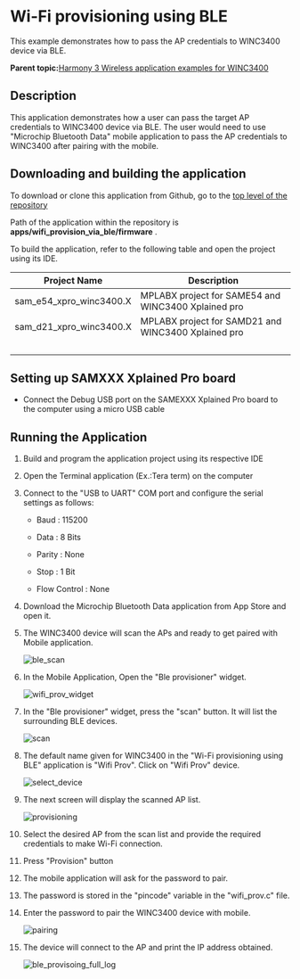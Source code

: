 # Wi-Fi provisioning using BLE

This example demonstrates how to pass the AP credentials to WINC3400 device via BLE.

**Parent topic:**[Harmony 3 Wireless application examples for WINC3400](GUID-B02CCF0F-B40C-487D-8D4D-570EFA78D2BF.md)

## Description

This application demonstrates how a user can pass the target AP credentials to WINC3400 device via BLE. The user would need to use "Microchip Bluetooth Data" mobile application to pass the AP credentials to WINC3400 after pairing with the mobile.

## Downloading and building the application

To download or clone this application from Github, go to the [top level of the repository](https://github.com/Microchip-MPLAB-Harmony/wireless_apps_winc3400)

Path of the application within the repository is **apps/wifi\_provision\_via\_ble/firmware** .

To build the application, refer to the following table and open the project using its IDE.

|Project Name|Description|
|------------|-----------|
|sam\_e54\_xpro\_winc3400.X|MPLABX project for SAME54 and WINC3400 Xplained pro|
|sam\_d21\_xpro\_winc3400.X|MPLABX project for SAMD21 and WINC3400 Xplained pro|
| |

## Setting up SAMXXX Xplained Pro board

-   Connect the Debug USB port on the SAMEXXX Xplained Pro board to the computer using a micro USB cable


## Running the Application

1.  Build and program the application project using its respective IDE

2.  Open the Terminal application \(Ex.:Tera term\) on the computer

3.  Connect to the "USB to UART" COM port and configure the serial settings as follows:

    -   Baud : 115200

    -   Data : 8 Bits

    -   Parity : None

    -   Stop : 1 Bit

    -   Flow Control : None

4.  Download the Microchip Bluetooth Data application from App Store and open it.

5.  The WINC3400 device will scan the APs and ready to get paired with Mobile application.

    ![ble_scan](GUID-E1636831-7B1D-4CB3-A619-F360C3059905-low.png)

6.  In the Mobile Application, Open the "Ble provisioner" widget.

    ![wifi_prov_widget](GUID-38796A44-D45A-4AC9-96A8-2B475F02C1CB-low.jpg)

7.  In the "Ble provisioner" widget, press the "scan" button. It will list the surrounding BLE devices.

    ![scan](GUID-E1623A3D-8D15-4E78-94BD-BBE0C3CC161A-low.jpg)

8.  The default name given for WINC3400 in the "Wi-Fi provisioning using BLE" application is "Wifi Prov". Click on "Wifi Prov" device.

    ![select_device](GUID-745696CC-257C-4410-ACB9-97172B87E96E-low.jpg)

9.  The next screen will display the scanned AP list.

    ![provisioning](GUID-569499C9-0752-4774-A413-AB76EDA56F93-low.jpg)

10. Select the desired AP from the scan list and provide the required credentials to make Wi-Fi connection.

11. Press "Provision" button

12. The mobile application will ask for the password to pair.

13. The password is stored in the "pincode" variable in the "wifi\_prov.c" file.

14. Enter the password to pair the WINC3400 device with mobile.

    ![pairing](GUID-E7DC885E-EC71-4806-AC07-41DDCDE60416-low.jpg)

15. The device will connect to the AP and print the IP address obtained.

    ![ble_provisoing_full_log](GUID-ADA9232A-58EE-4CAE-868B-7E01948C1DE9-low.png)


